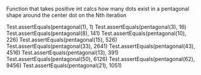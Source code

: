 Function that takes positive int calcs how many dots exist in a pentagonal shape around the center dot on the Nth iteration

Test.assertEquals(pentagonal(1), 1)
Test.assertEquals(pentagonal(3), 16)
Test.assertEquals(pentagonal(8), 141)
Test.assertEquals(pentagonal(10), 226)
Test.assertEquals(pentagonal(15), 526)
Test.assertEquals(pentagonal(33), 2641)
Test.assertEquals(pentagonal(43), 4516)
Test.assertEquals(pentagonal(13), 391)
Test.assertEquals(pentagonal(50), 6126)
Test.assertEquals(pentagonal(62), 9456)
Test.assertEquals(pentagonal(21), 1051)